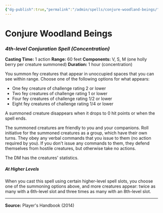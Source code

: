 ```yaml
---
{"dg-publish":true,"permalink":"/admin/spells/conjure-woodland-beings/","hide":true,"updated":"2025-08-11T11:53:29.341+01:00"}
---
```


# Conjure Woodland Beings
### *4th-level Conjuration Spell* *(Concentration)*
**Casting Time:** 1 action
**Range:** 60 feet
**Components:** V, S, M (one holly berry per creature summoned)
**Duration:** 1 hour (concentration)

You summon fey creatures that appear in unoccupied spaces that you can see within range. Choose one of the following options for what appears:

- One fey creature of challenge rating 2 or lower
- Two fey creatures of challenge rating 1 or lower
- Four fey creatures of challenge rating 1/2 or lower
- Eight fey creatures of challenge rating 1/4 or lower

A summoned creature disappears when it drops to 0 hit points or when the spell ends.

The summoned creatures are friendly to you and your companions. Roll initiative for the summoned creatures as a group, which have their own turns. They obey any verbal commands that you issue to them (no action required by you). If you don't issue any commands to them, they defend themselves from hostile creatures, but otherwise take no actions.

The DM has the creatures' statistics.

##### At Higher Levels
When you cast this spell using certain higher-level spell slots, you choose one of the summoning options above, and more creatures appear: twice as many with a 6th-level slot and three times as many with an 8th-level slot.

---
**Source:** Player's Handbook (2014)